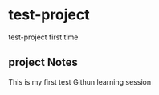# test-project
test-project first time

## project Notes
This is my first test Githun learning session
